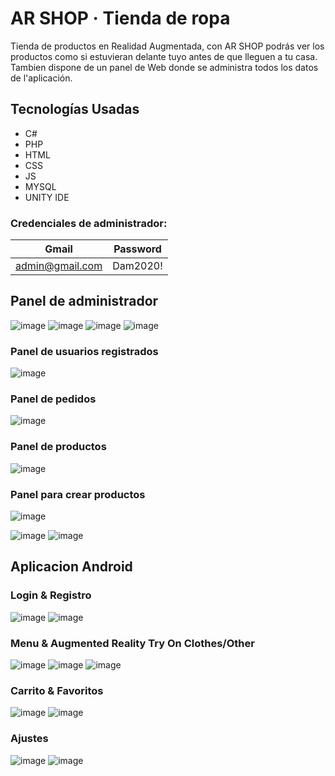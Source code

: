 # AR SHOP · Tienda de ropa
Tienda de productos en Realidad Augmentada, con AR SHOP podrás ver los productos como si estuvieran delante tuyo antes de que lleguen a tu casa. Tambien dispone de un panel de Web donde se administra todos los datos de l'aplicación.

## Tecnologías Usadas
  - C#
  - PHP
  - HTML
  - CSS
  - JS
  - MYSQL
  - UNITY IDE


### Credenciales de administrador:
| Gmail| Password|
| ----- | ---- |
|  admin@gmail.com | Dam2020! |


## Panel de administrador
![image](https://github.com/IGprojects/AR-Shop/blob/main/assets/Captura1.png)
![image](https://github.com/IGprojects/AR-Shop/blob/main/assets/Captura2.png)
![image](https://github.com/IGprojects/AR-Shop/blob/main/assets/Captura3.png)
![image](https://github.com/IGprojects/AR-Shop/blob/main/assets/Captura3.2.png)
### Panel de usuarios registrados
![image](https://github.com/IGprojects/AR-Shop/blob/main/assets/Captura4.png)
### Panel de pedidos
![image](https://github.com/IGprojects/AR-Shop/blob/main/assets/Captura6.png)
### Panel de productos
![image](https://github.com/IGprojects/AR-Shop/blob/main/assets/Captura5.png)
### Panel para crear productos
![image](https://github.com/IGprojects/AR-Shop/blob/main/assets/Captura7.png)


![image](https://github.com/IGprojects/AR-Shop/blob/main/assets/Captura8.png)
![image](https://github.com/IGprojects/AR-Shop/blob/main/assets/Captura8.png)

## Aplicacion Android
### Login & Registro
![image](https://github.com/IGprojects/AR-Shop/blob/main/assets/CapturaAndroid1.png)
![image](https://github.com/IGprojects/AR-Shop/blob/main/assets/CapturaAndroid2.png)

### Menu & Augmented Reality Try On Clothes/Other
![image](https://github.com/IGprojects/AR-Shop/blob/main/assets/CapturaAndroid3.PNG)
![image](https://github.com/IGprojects/AR-Shop/blob/main/assets/CapturaAndroid8.png)
![image](https://github.com/IGprojects/AR-Shop/blob/main/assets/CapturaAndroid6.png)

### Carrito & Favoritos
![image](https://github.com/IGprojects/AR-Shop/blob/main/assets/CapturaAndroid7.png)
![image](https://github.com/IGprojects/AR-Shop/blob/main/assets/CapturaAndroid9.png)

### Ajustes
![image](https://github.com/IGprojects/AR-Shop/blob/main/assets/CapturaAndroid4.PNG)
![image](https://github.com/IGprojects/AR-Shop/blob/main/assets/CapturaAndroid5.PNG)

